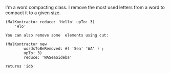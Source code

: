 I'm a word compacting class. I remove the most used letters from a word to compact it to a given size. 

	(MalKontractor reduce: 'Hello' upTo: 3) 
		'Hlo'
		
	You can also remove some  elements using cut:
	
	(MalKontractor new 
			wordsToBeRemoved: #( 'Sea' 'WA' ) ;
			upTo: 3)
			reduce: 'WASeaSideba'
			
	returns 'idb'